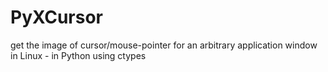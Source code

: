 # PyXCursor
get the image of cursor/mouse-pointer for an arbitrary application window in Linux - in Python using ctypes
